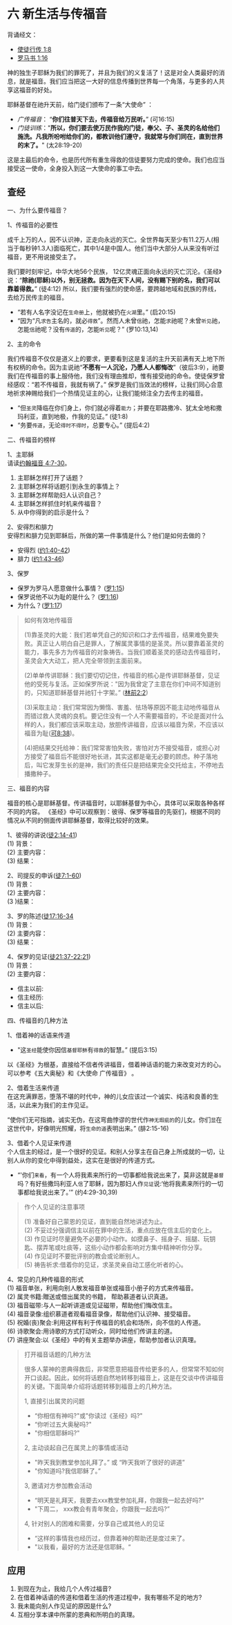 # 六 新生活与传福音
背诵经文：
+ [使徒行传 1:8](https://www.biblegateway.com/quicksearch/?quicksearch=使徒行传1:8&qs_version=CUVMPT)
+ [罗马书 1:16](https://www.biblegateway.com/quicksearch/?quicksearch=罗马书1:16&qs_version=CUVMPT)

神的独生子耶稣为我们的罪死了，并且为我们的义复活了！这是对全人类最好的消息，就是福音。我们应当把这一大好的信息传播到世界每一个角落，与更多的人共享这福音的好处。

耶稣基督在祂升天前，给门徒们颁布了一条“大使命” ：
+ *广传福音*： “**你们往普天下去，传福音给万民听。**” (可16:15)
+ *门徒训练*："**所以，你们要去使万民作我的门徒，奉父、子、圣灵的名给他们施洗。凡我所吩咐给你们的，都教训他们遵守，我就常与你们同在，直到世界的末了。**" (太28:19-20)

这是主最后的命令，也是历代所有重生得救的信徒要努力完成的使命。我们也应当接受这一使命，全身投入到这一大使命的事工中去。

## 查经

一、为什么要传福音？

1、传福音的必要性

成千上万的人，因不认识神，正走向永远的灭亡。全世界每天至少有11.2万人(相当于每秒钟1.3人)面临死亡，其中1/4是中国人。他们当中大部分人从来没有听过福音，更不用说接受主了。

我们要时刻牢记，中华大地56个民族， 12亿灵魂正面向永远的灭亡沉沦。《圣经》说：“**除祂(耶稣)以外，别无拯救。因为在天下人间，没有赐下别的名，我们可以靠着得救。**” (徒4:12) 所以，我们要有强烈的使命感，要跨越地域和民族的界线，去给万民传主的福音。

+ “若有人名字没记在`生命册`上，他就被扔在`火湖`里。” (启20:15)
+ “因为“凡`求告`主名的，就必`得救`”。然而人未曾`信`祂，怎能`求`祂呢？未曾`听见`祂，怎能`信`祂呢？没有`传道`的，怎能`听见`呢？” (罗10:13,14)

2、主的命令

我们传福音不仅仅是道义上的要求，更要看到这是复活的主升天前满有天上地下所有权柄的命令。因为主说祂“**不愿有一人沉沦，乃愿人人都悔改**”（彼后3:9），祂要我们在传福音的事上服侍他，我们没有理由推却，惟有接受祂的命令。使徒保罗曾经感叹：“若不传福音，我就有祸了。” 保罗是我们当效法的榜样，让我们同心合意地祈求神赐给我们一个热情见证主的心，让我们能倾注全力去传主的福音。

+ “但`圣灵`降临在你们身上，你们就必得着`能力`；并要在耶路撒冷、犹太全地和撒玛利亚，直到地极，作我的见证。” (徒1:8)
+ “务要`传道`，无论`得时不得时`，总要专心。” (提后4:2)

二、传福音的榜样

1、主耶稣  
请读[约翰福音 4:7-30](https://www.biblegateway.com/quicksearch/?quicksearch=约翰福音4:7-30&qs_version=CUVMPT)。  
1) 主耶稣怎样打开了话题？  
2) 主耶稣怎样将话题引到永生的事情上？  
3) 主耶稣怎样帮助妇人认识自己？  
4) 主耶稣怎样抓住时机来传福音？  
5) 从中你得到的启示是什么？  

2、安得烈和腓力  
安得烈和腓力见到耶稣后，所做的第一件事情是什么？他们是如何去做的？  

+ 安得烈 ([约1:40-42](https://www.biblegateway.com/quicksearch/?quicksearch=约翰福音1:40-42&qs_version=CUVMPT))  
+ 腓力 ([约1:43-46](https://www.biblegateway.com/quicksearch/?quicksearch=约翰福音1:43-46&qs_version=CUVMPT))  

3、保罗  
+ 保罗为罗马人愿意做什么事情？ ([罗1:15](https://www.biblegateway.com/quicksearch/?quicksearch=罗马书1:15&qs_version=CUVMPT))  
+ 保罗说他不以为耻的是什么？ ([罗1:16](https://www.biblegateway.com/quicksearch/?quicksearch=罗马书1:16&qs_version=CUVMPT))  
+ 为什么？([罗1:17](https://www.biblegateway.com/quicksearch/?quicksearch=罗马书1:17&qs_version=CUVMPT))  

>如何有效地传福音
>
>(1)靠圣灵的大能：我们若单凭自己的知识和口才去传福音，结果难免要失败。真正让人明白自己是罪人，了解属灵事情的是圣灵。所以要靠着圣灵的能力，事先多方为传福音的对象祷告。当我们顺着圣灵的感动去传福音时，圣灵会大大动工，把人完全带领到主面前来。  
>
>(2)单单传讲耶稣：我们要切切记住，传福音的核心是传讲耶稣基督，见证他的受死与复活。正如保罗所说："因为我曾定了主意在你们中间不知道别的，只知道耶稣基督并祂钉十字架。” ([林前2:2](https://www.biblegateway.com/quicksearch/?quicksearch=林前2:2&qs_version=CUVMPT))  
>
>(3)采取主动：我们常常因为懒惰、害羞、怯场等原因不能主动地传福音从而错过救人灵魂的良机。要记住没有一个人不需要福音的，不论是面对什么样的人，我们都应该采取主动，放胆传讲福音，应该以福音为荣，不应该以福音为耻([可8:38](https://www.biblegateway.com/quicksearch/?quicksearch=可8:38&qs_version=CUVMPT))。  
>
>(4)把结果交托给神：我们常常害怕失败，害怕对方不接受福音，或担心对方接受了福音后不能很好地长进，其实这都是毫无必要的顾虑。种子落地后，叫它发芽生长的是神，我们的责任只是把结果完全交托给主，不停地去播撒种子。


三、福音的内容

福音的核心是耶稣基督。传讲福音时，以耶稣基督为中心，具体可以采取各种各样不同的内容。 《圣经》中可以观察到：彼得、保罗等福音的先驱们，根据不同的情况从不同的侧面传讲耶穌基督，取得比较好的效果。

1、彼得的讲说([徒2:14-41](https://www.biblegateway.com/quicksearch/?quicksearch=徒2:14-41&qs_version=CUVMPT))  
(1) 背景：  
(2) 主要内容：  
(3) 结果：  

2、司提反的申诉([徒7:1-60](https://www.biblegateway.com/quicksearch/?quicksearch=徒7:1-60&qs_version=CUVMPT))  
(1) 背景：  
(2) 主要内容：  
(3 )结果：  

3、罗的陈述([徒17:16-34](https://www.biblegateway.com/quicksearch/?quicksearch=徒17:16-34&qs_version=CUVMPT)  
(1) 背景：  
(2) 主要内容：  
(3) 结果：  

4、保罗的见证([徒21:37-22:21](https://www.biblegateway.com/quicksearch/?quicksearch=徒21:37-22:21&qs_version=CUVMPT))  
(1) 背景：  
(2) 主要内容：  
+ 信主以前:  
+ 信主经历:  
+ 信主以后:  

四、传福音的几种方法

1、借着神的话语来传道  
+ "这`圣经`能使你因信`基督耶稣`有`得救`的智慧。” (提后3:15)

以《圣经》为根基，直接给不信者传讲福音，借着神话语的能力来改变对方的心。可以参考《五大奥秘》和《大使命 广传福音》 。

2、借着生活来传道  
在这充满罪恶，堕落不堪的时代中，神的儿女应该过一个诚实、纯洁和良善的生活，以此来为我们的主作见证。

“使你们无可指摘，诚实无伪，在这弯曲悖谬的世代作`神无瑕疵的`的儿女。你们`显`在这世代中，好像明光照耀，将`生命的道`表明出来。” (腓2:15-16)

3、借着个人见证来传道  
个人信主的经过，是一个很好的见证。和别人分享主在自己身上所成就的一切，让别人从你的变化中得到益处，这实在是很好的传道方式。

+ “'你们`来看`，有一个人将我素来所行的一切事都给我说出来了，莫非这就是`基督`吗？有好些撒玛利亚人`信`了耶稣，因为那妇人作`见证`说:‘他将我素来所行的一切事都给我说出来了。’” (约4:29-30,39)

>作个人见证的注意事项  
>
>(1) 准备好自己蒙恩的见证，直到能自然地讲述为止。  
>(2) 不妥过分强调信主以前在罪中的生活，重点应放在信主后的变化上。  
>(3) 作见证时尽量避免不必要的小动作。如摸鼻子、摇身子、摇腿、玩钥匙、摆弄笔或吐痰等，这些小动作都会影响对方集中精神听你分享。  
>(4) 作见证时不要批评别的教会或论断别人。  
>(5) 祷告祈求:借着你的见证，求圣灵亲自动工感化听者的心。

4、常见的几种传福音的形式  
(1) 福音单张，利用向别人散发福音单张或福音小册子的方式来传福音。  
(2) 属灵书籍:贈送或借出属灵的书籍， 帮助慕道者认识真道。  
(3) 福音磁带:与人一起听讲道或见证磁带，帮助他们悔改信主。  
(4) 福音录像:组织慕道者观看福音录像，帮助他们认识神、接受福音。  
(5) 祝婚(丧)聚会:利用这样有利于传福音的机会和场所，向不信的人传道。  
(6) 诗歌聚会:用诗歌的方式打动听众，同时给他们传讲主的道。  
(7) 讲座聚会:以《圣经》中的有关主题举办讲座，帮助参加者认识真理。  

>打开福音话题的几种方法  
>
>很多人蒙神的恩典得救后，非常愿意把福音传给更多的人，但常常不知如何开口谈起。因此，如何将话题自然地转移到福音上，这是在交谈中传讲福音的关键。下面简单介绍将话题转移到福音上的几种方法。  
>
>1, 直接引出属灵的问题  
>+ “你相信有神吗?"或"你读过《圣经》吗?"  
>+ “你听过五大奥秘吗?"
>+ "你相信耶稣吗?"
>
>2, 主动谈起自己在属灵上的事情或活动
>+ "昨天我到教堂参加礼拜了。” 或 “昨天我听了很好的讲道”
>+ "你知道吗?我信耶稣了。”
>
>3, 邀请对方参加教会活动  
>+ “明天是礼拜天，我要去xxx教堂参加礼拜，你跟我一起去好吗?"
>+ "下周二， xxx教会有青年聚会，你跟我一起去吗?”
>
>4, 针对别人的困难和需要，分享自己或其他人的见证  
>+ “这样的事情我也经历过，但靠着神的帮助还是度过来了。
>+ "以我看，最好的方法还是信耶稣。“

## 应用
1. 到现在为止，我给几个人传过福音?
2. 在借着神话语的传道和借着生活的传道过程中，我有哪些不足的地方?
3. 我未能向别人作见证的原因是什么?
4. 互相分享本课中所蒙的恩典和所明白的真理。
